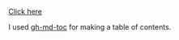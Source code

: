 [Click here](https://tiro-finale.github.io/Telecommunications/)


I used [gh-md-toc](https://github.com/ekalinin/github-markdown-toc) for making a table of contents.
